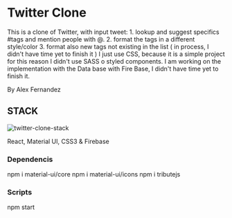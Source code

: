 # Twitter Clone 
This is a clone of Twitter, with input tweet:
    1. lookup and suggest specifics #tags and mention people with @.
    2. format the tags in a different style/color
    3. format also new tags not existing in the list ( in process, I didn't have time yet to finish it )
I just use CSS, because it is a simple project for this reason I didn't use SASS o styled components.
I am working on the implementation with the Data base with Fire Base, I didn't have time yet to finish it.

By Alex Fernandez 

## STACK 
![twitter-clone-stack](https://user-images.githubusercontent.com/29735491/147920795-0f3ceaf8-b013-41c3-8ad5-90b923cb33c9.PNG)

React, Material UI, CSS3 & Firebase

### Dependencis

npm i material-ui/core
npm i material-ui/icons
npm i tributejs

### Scripts

npm start
